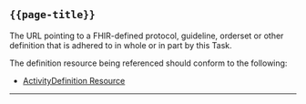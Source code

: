 ## <code>{{page-title}}</code>

The URL pointing to a FHIR-defined protocol, guideline, orderset or other definition that is adhered to in whole or in part by this Task.

The definition resource being referenced should conform to the following:
- <a href="https://hl7.org/fhir/activitydefinition.html">ActivityDefinition Resource</a>

---
